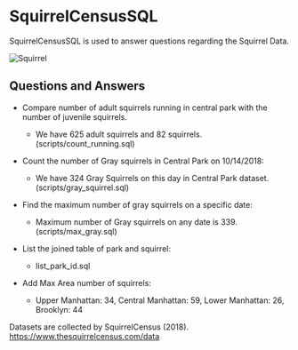 # SquirrelCensusSQL

SquirrelCensusSQL is used to answer questions regarding the Squirrel Data.

![Squirrel](https://user-images.githubusercontent.com/70782465/222506977-02b6d843-11f2-4994-8cbc-9498aa1cedf3.gif)

## Questions and Answers
* Compare number of adult squirrels running in central park with the number of juvenile squirrels.
  - We have 625 adult squirrels and 82 squirrels. (scripts/count_running.sql)

* Count the number of Gray squirrels in Central Park on 10/14/2018:
  - We have 324 Gray Squirrels on this day in Central Park dataset. (scripts/gray_squirrel.sql)

* Find the maximum number of gray squirrels on a specific date:
  - Maximum number of Gray squirrels on any date is 339. (scripts/max_gray.sql)

* List the joined table of park and squirrel:
  - list_park_id.sql

* Add Max Area number of squirrels:
  - Upper Manhattan: 34, Central Manhattan: 59, Lower Manhattan: 26, Brooklyn: 44

Datasets are collected by SquirrelCensus (2018). https://www.thesquirrelcensus.com/data
